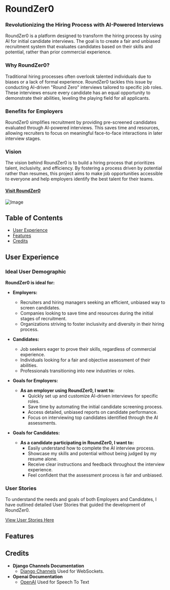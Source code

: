 # RoundZer0

### Revolutionizing the Hiring Process with AI-Powered Interviews
RoundZer0 is a platform designed to transform the hiring process by using AI for initial candidate interviews. The goal is to create a fair and unbiased recruitment system that evaluates candidates based on their skills and potential, rather than prior commercial experience.

### Why RoundZer0?
Traditional hiring processes often overlook talented individuals due to biases or a lack of formal experience. RoundZer0 tackles this issue by conducting AI-driven "Round Zero" interviews tailored to specific job roles. These interviews ensure every candidate has an equal opportunity to demonstrate their abilities, leveling the playing field for all applicants.

### Benefits for Employers
RoundZer0 simplifies recruitment by providing pre-screened candidates evaluated through AI-powered interviews. This saves time and resources, allowing recruiters to focus on meaningful face-to-face interactions in later interview stages.

### Vision
The vision behind RoundZer0 is to build a hiring process that prioritizes talent, inclusivity, and efficiency. By fostering a process driven by potential rather than resumes, this project aims to make job opportunities accessible to everyone and help employers identify the best talent for their teams.


#### [Visit RoundZer0](https://roundzero-2ed378b75104.herokuapp.com/)


![Image](https://github.com/user-attachments/assets/dc813460-34de-484a-83ec-7ddc58a83478)



## Table of Contents

- [User Experience](#user-experience)
- [Features](#features)
- [Credits](#credits)


## User Experience

### Ideal User Demographic

**RoundZer0 is ideal for:**

- **Employers:**
  - Recruiters and hiring managers seeking an efficient, unbiased way to screen candidates.
  - Companies looking to save time and resources during the initial stages of recruitment.
  - Organizations striving to foster inclusivity and diversity in their hiring process.


- **Candidates:**
  - Job seekers eager to prove their skills, regardless of commercial experience.
  - Individuals looking for a fair and objective assessment of their abilities.
  - Professionals transitioning into new industries or roles.


- **Goals for Employers:**
  - **As an employer using RoundZer0, I want to:**
    - Quickly set up and customize AI-driven interviews for specific roles.
    - Save time by automating the initial candidate screening process.
    - Access detailed, unbiased reports on candidate performance.
    - Focus on interviewing top candidates identified through the AI assessments.


- **Goals for Candidates:**
  - **As a candidate participating in RoundZer0, I want to:**
    - Easily understand how to complete the AI interview process.
    - Showcase my skills and potential without being judged by my resume alone.
    - Receive clear instructions and feedback throughout the interview experience.
    - Feel confident that the assessment process is fair and unbiased.


### User Stories
To understand the needs and goals of both Employers and Candidates, I have outlined detailed User Stories that guided the development of RoundZer0.

[View User Stories Here](https://github.com/users/tibssy/projects/3/views/1?groupedBy%5BcolumnId%5D=Milestone)


## Features




## Credits

- **Django Channels Documentation**
  - [Django Channels](https://channels.readthedocs.io) Used for WebSockets.
- **Openai Documentation**
  - [OpenAI](https://platform.openai.com/docs/overview) Used for Speech To Text